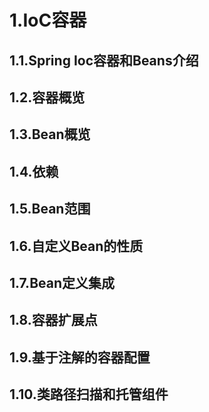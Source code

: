 # 1.IoC容器

## 1.1.Spring Ioc容器和Beans介绍
## 1.2.容器概览
## 1.3.Bean概览
## 1.4.依赖
## 1.5.Bean范围
## 1.6.自定义Bean的性质
## 1.7.Bean定义集成
## 1.8.容器扩展点
## 1.9.基于注解的容器配置
## 1.10.类路径扫描和托管组件
